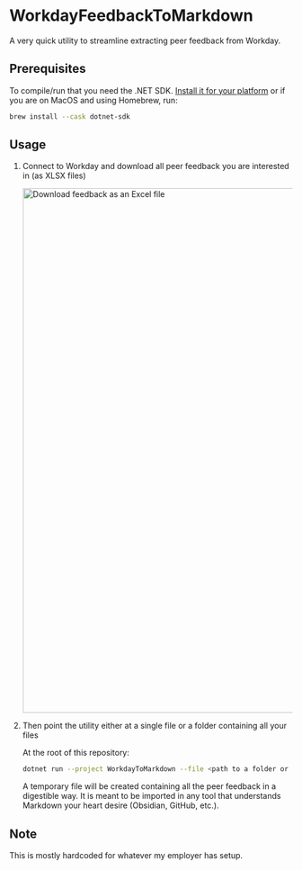 # WorkdayFeedbackToMarkdown

A very quick utility to streamline extracting peer feedback from Workday.

## Prerequisites

To compile/run that you need the .NET SDK. [Install it for your platform](https://dotnet.microsoft.com/en-us/download/dotnet/8.0) or if you are on MacOS and using Homebrew, run:

```bash
brew install --cask dotnet-sdk
```

## Usage

1. Connect to Workday and download all peer feedback you are interested in (as XLSX files)

   <img width="933" alt="Download feedback as an Excel file" src="https://github.com/yoannchaudet/WorkdayToMarkdown/assets/14911070/b11d2f50-c8f3-4777-8ef3-b38a7eca7cb3">

2. Then point the utility either at a single file or a folder containing all your files

   At the root of this repository:

    ```bash
    dotnet run --project WorkdayToMarkdown --file <path to a folder or an XLSX file>
    ```

    A temporary file will be created containing all the peer feedback  in a digestible way. It is meant to be imported in any tool that  understands Markdown your heart desire (Obsidian, GitHub, etc.).

## Note

This is mostly hardcoded for whatever my employer has setup.
